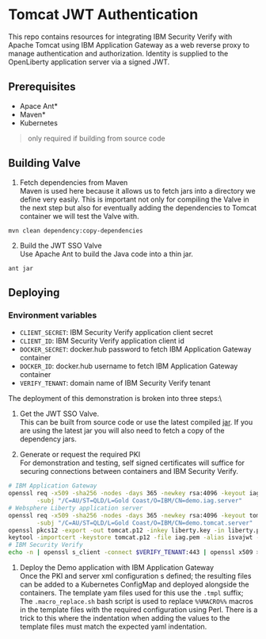 # Tomcat JWT Authentication
This repo contains resources for integrating IBM Security Verify with Apache Tomcat using IBM Application Gateway as a 
web reverse proxy to manage authentication and authorization. Identity is supplied to the OpenLiberty application server
via a signed JWT.


## Prerequisites
- Apace Ant\*
- Maven\*
- Kubernetes
> only required if building from source code

## Building Valve
1. Fetch dependencies from Maven\
Maven is used here because it allows us to fetch jars into a directory we define very easily. This is important not only 
for compiling the Valve in the next step but also for eventually adding the dependencies to Tomcat container we will 
test the Valve with.

`mvn clean dependency:copy-dependencies`


2. Build the JWT SSO Valve\
Use Apache Ant to build the Java code into a thin jar.

`ant jar`


## Deploying
### Environment variables
- `CLIENT_SECRET`: IBM Security Verify application client secret
- `CLIENT_ID`: IBM Security Verify application client id
- `DOCKER_SECRET`: docker.hub password to fetch IBM Application Gateway container
- `DOCKER_ID`: docker.hub username to fetch IBM Application Gateway container
- `VERIFY_TENANT`: domain name of IBM Security Verify tenant


The deployment of this demonstration is broken into three steps:\
1. Get the JWT SSO Valve.\
This can be built from source code or use the latest compiled [jar](https://github.com/IBM-Security/ibm-security-integrations/releases/latest). 
If you are using the latest jar you will also need to fetch a copy of the dependency jars.

2. Generate or request the required PKI\
For demonstration and testing, self signed certificates will suffice for securing connections between containers and IBM 
Security Verify.

```BASH
# IBM Application Gateway
openssl req -x509 -sha256 -nodes -days 365 -newkey rsa:4096 -keyout iag.key -out iag.pem \
        -subj "/C=AU/ST=QLD/L=Gold Coast/O=IBM/CN=demo.iag.server"
# Websphere Liberty application server
openssl req -x509 -sha256 -nodes -days 365 -newkey rsa:4096 -keyout tomcat.key -out liberty.pem \
        -subj "/C=AU/ST=QLD/L=Gold Coast/O=IBM/CN=demo.tomcat.server"
openssl pkcs12 -export -out tomcat.p12 -inkey liberty.key -in liberty.pem -passout pass:demokeystore
keytool -importcert -keystore tomcat.p12 -file iag.pem -alias isvajwt -storepass demokeystore -noprompt
# IBM Security Verify
echo -n | openssl s_client -connect $VERIFY_TENANT:443 | openssl x509 > verify_ca.pem
```

1. Deploy the Demo application with IBM Application Gateway\
Once the PKI and server xml configuration s defined; the resulting files can be added to a Kubernetes ConfigMap and 
deployed alongside the containers. The template yam files used for this use the `.tmpl` suffix; The `.macro_replace.sh` 
bash script is used to replace `%%MACRO%%` macros in the template files with the required configuration using Perl. 
There is a trick to this where the indentation when adding the values to the template files must match the expected 
yaml indentation.

